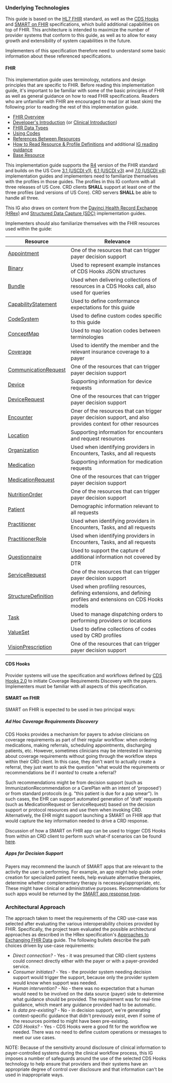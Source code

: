 ### Underlying Technologies
This guide is based on the [HL7 FHIR]({{site.data.fhir.path}}index.html) standard, as well as the [CDS Hooks]({{site.data.fhir.ver.cdshooks}}) and [SMART on FHIR](http://hl7.org/fhir/smart-app-launch/index.html) specifications, which build additional capabilities on top of FHIR. This architecture is intended to maximize the number of provider systems that conform to this guide, as well as to allow for easy growth and extensibility of system capabilities in the future.

Implementers of this specification therefore need to understand some basic information about these referenced specifications.

#### FHIR

This implementation guide uses terminology, notations and design principles that are specific to FHIR. Before reading this implementation guide, it's important to be familiar with some of the basic principles of FHIR as well as general guidance on how to read FHIR specifications. Readers who are unfamiliar with FHIR are encouraged to read (or at least skim) the following prior to reading the rest of this implementation guide.

* [FHIR Overview]({{site.data.fhir.path}}overview.html)
* [Developer's Introduction]({{site.data.fhir.path}}overview-dev.html) (or [Clinical Introduction]({{site.data.fhir.path}}overview-clinical.html))
* [FHIR Data Types]({{site.data.fhir.path}}datatypes.html)
* [Using Codes]({{site.data.fhir.path}}terminologies.html)
* [References Between Resources]({{site.data.fhir.path}}references.html)
* [How to Read Resource & Profile Definitions]({{site.data.fhir.path}}formats.html) and additional [IG reading guidance](https://build.fhir.org/ig/FHIR/ig-guidance/readingIgs.html)
* [Base Resource]({{site.data.fhir.path}}resource.html)

This implementation guide supports the [R4]({{site.data.fhir.path}}index.html) version of the FHIR standard and builds on the US Core [3.1 (USCDI v1)]({{site.data.fhir.ver.uscore3}}), [6.1 (USCDI v3)]({{site.data.fhir.ver.uscore6}}) and [7.0 (USCDI v4)]({{site.data.fhir.ver.uscore7}}) implementation guides and implementers need to familiarize themselves with the profiles in those guides. The profiles in this IG conform with all three releases of US Core. CRD clients **SHALL** support at least one of the three profiles (and versions of US Core). CRD servers **SHALL** be able to handle all three.

This IG also draws on content from the [Davinci Health Record Exchange (HRex)]({{site.data.fhir.ver.hrex}}) and [Structured Data Capture (SDC)]({{site.data.fhir.ver.sdc}}) implementation guides.

Implementers should also familiarize themselves with the FHIR resources used within the guide:

<table vlass="grid">
  <thead>
    <tr>
      <th>Resource</th>
      <th>Relevance</th>
    </tr>
  </thead>
  <tbody>
    <tr><td><a href="{{site.data.fhir.path}}appointment.html">Appointment</a></td><td>One of the resources that can trigger payer decision support</td></tr>
    <tr><td><a href="{{site.data.fhir.path}}binary.html">Binary</a></td><td>Used to represent example instances of CDS Hooks JSON structures</td></tr>
    <tr><td><a href="{{site.data.fhir.path}}bundle.html">Bundle</a></td><td>Used when delivering collections of resources in a CDS Hooks call, also used for queries</td></tr>
    <tr><td><a href="{{site.data.fhir.path}}capabilitystatement.html">CapabilityStatement</a></td><td>Used to define conformance expectations for this guide</td></tr>
    <tr><td><a href="{{site.data.fhir.path}}codesystem.html">CodeSystem</a></td><td>Used to define custom codes specific to this guide</td></tr>
    <tr><td><a href="{{site.data.fhir.path}}conceptmap.html">ConceptMap</a></td><td>Used to map location codes between terminologies</td></tr>
    <tr><td><a href="{{site.data.fhir.path}}coverage.html">Coverage</a></td><td>Used to identify the member and the relevant insurance coverage to a payer</td></tr>
    <tr><td><a href="{{site.data.fhir.path}}communicationrequest.html">CommunicationRequest</a></td><td>One of the resources that can trigger payer decision support</td></tr>
    <tr><td><a href="{{site.data.fhir.path}}device.html">Device</a></td><td>Supporting information for device requests</td></tr>
    <tr><td><a href="{{site.data.fhir.path}}devicerequest.html">DeviceRequest</a></td><td>One of the resources that can trigger payer decision support</td></tr>
    <tr><td><a href="{{site.data.fhir.path}}encounter.html">Encounter</a></td><td>Oner of the resources that can trigger payer decision support, and also provides context for other resources</td></tr>
    <tr><td><a href="{{site.data.fhir.path}}location.html">Location</a></td><td>Supporting information for encounters and request resources</td></tr>
    <tr><td><a href="{{site.data.fhir.path}}organization.html">Organization</a></td><td>Used when identifying providers in Encounters, Tasks, and all requests</td></tr>
    <tr><td><a href="{{site.data.fhir.path}}medication.html">Medication</a></td><td>Supporting information for medication requests</td></tr>
    <tr><td><a href="{{site.data.fhir.path}}medicationrequest.html">MedicationRequest</a></td><td>One of the resources that can trigger payer decision support</td></tr>
    <tr><td><a href="{{site.data.fhir.path}}nutritionorder.html">NutritionOrder</a></td><td>One of the resources that can trigger payer decision support</td></tr>
    <tr><td><a href="{{site.data.fhir.path}}patient.html">Patient</a></td><td>Demographic information relevant to all requests</td></tr>
    <tr><td><a href="{{site.data.fhir.path}}practitioner.html">Practitioner</a></td><td>Used when identifying providers in Encounters, Tasks, and all requests</td></tr>
    <tr><td><a href="{{site.data.fhir.path}}practitionerrole.html">PractitionerRole</a></td><td>Used when identifying providers in Encounters, Tasks, and all requests</td></tr>
    <tr><td><a href="{{site.data.fhir.path}}questionnaire.html">Questionnaire</a></td><td>Used to support the capture of additional information not covered by DTR</td></tr>
    <tr><td><a href="{{site.data.fhir.path}}servicerequest.html">ServiceRequest</a></td><td>One of the resources that can trigger payer decision support</td></tr>
    <tr><td><a href="{{site.data.fhir.path}}structuredefinition.html">StructureDefinition</a></td><td>Used when profiling resources, defining extensions, and defining profiles and extensions on CDS Hooks models</td></tr>
    <tr><td><a href="{{site.data.fhir.path}}task.html">Task</a></td><td>Used to manage dispatching orders to performing providers or locations</td></tr>
    <tr><td><a href="{{site.data.fhir.path}}valueset.html">ValueSet</a></td><td>Used to define collections of codes used by CRD profiles</td></tr>
    <tr><td><a href="{{site.data.fhir.path}}visionprescription.html">VisionPrescription</a></td><td>One of the resources that can trigger payer decision support</td></tr>
  </tbody>
</table>

#### CDS Hooks
Provider systems will use the specification and workflows defined by [CDS Hooks 2.0]({{site.data.fhir.ver.cdshooks}}) to initiate Coverage Requirements Discovery with the payers. Implementers must be familiar with all aspects of this specification.

#### SMART on FHIR
SMART on FHIR is expected to be used in two principal ways:

##### *Ad Hoc* Coverage Requirements Discovery
CDS Hooks provides a mechanism for payers to advise clinicians on coverage requirements as part of their regular workflow: when ordering medications, making referrals, scheduling appointments, discharging patients, etc. However, sometimes clinicians may be interested in learning about coverage requirements without going through the workflow steps within their CRD client. In this case, they don't want to actually create a referral, they just want to ask the question "what would the requirements or recommendations be if I *wanted* to create a referral?

Such recommendations might be from decision support (such as ImmunizationRecommendation or a CarePlan with an intent of 'proposed') or from standard protocols (e.g. "this patient is due for a pap smear").  In such cases, the EHR can support automated generation of 'draft' requests (such as MedicationRequest or ServiceRequest) based on the decision support or protocol resources and use them when invoking CRD.  Alternatively, the EHR might support launching a SMART on FHIR app that would capture the key information needed to drive a CRD response.

Discussion of how a SMART on FHIR app can be used to trigger CDS Hooks from within an CRD client to perform such what-if scenarios can be found [here](foundation.html#smart-on-fhir-hook-invocation).

##### Apps for Decision Support
Payers may recommend the launch of SMART apps that are relevant to the activity the user is performing. For example, an app might help guide order creation for specialized patient needs, help evaluate alternative therapies, determine whether complementary therapy is necessary/appropriate, etc. These might have clinical or administrative purposes. Recommendations for such apps would be returned by the [SMART app response type](cards.html#launch-smart-application-response-type).

### Architectural Approach
The approach taken to meet the requirements of the CRD use-case was selected after evaluating the various interoperability choices provided by FHIR. Specifically, the project team evaluated the possible architectural approaches as described in the HRex specification's [Approaches to Exchanging FHIR Data]({{site.data.fhir.ver.hrex}}/exchanging.html) guide. The following bullets describe the path choices driven by use-case requirements:

* *Direct connection?* - Yes - it was presumed that CRD client systems could connect directly either with the payer or with a payer-provided service.
* *Consumer initiates?* - Yes - the provider system needing decision support would trigger the support, because only the provider system would know when support was needed.
* *Human intervention?* - No - there was no expectation that a human would need to be involved on the data source (payer) side to determine what guidance should be provided. The requirement was for real-time guidance, which meant any guidance provided had to be automatic.
* *Is data pre-existing?* - No - in decision support, we're generating context-specific guidance that didn't previously exist, even if some of the resources pointed to might have been pre-existing.
* *CDS Hooks?* - Yes - CDS Hooks were a good fit for the workflow we needed. There was no need to define custom operations or messages to meet our use cases.

NOTE: Because of the sensitivity around disclosure of clinical information to payer-controlled systems during the clinical workflow process, this IG imposes a number of safeguards around the use of the selected CDS Hooks technology to help ensure that providers and their systems have an appropriate degree of control over disclosure and that information can't be used in inappropriate ways.